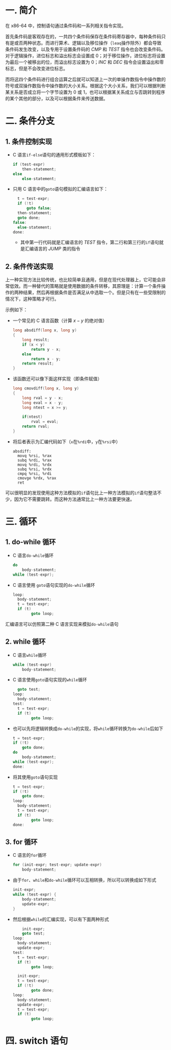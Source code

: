 # 一. 简介

在 x86-64 中，控制语句通过条件码和一系列相关指令实现。

首先条件码是客观存在的，一共四个条件码保存在条件码寄存器中，每种条件码只有是或否两种状态。而进行算术、逻辑以及移位操作（`leaq`操作除外）都会导致条件码发生改变，以及专用于设置条件码的 $CMP$ 和 $TEST$ 指令也会改变条件码。对于逻辑操作，进位标志和溢出标志会设置成 0；对于移位操作，进位标志将设置为最后一个被移出的位，而溢出标志设置为 0；$INC$ 和 $DEC$ 指令会设置溢出和零标志，但是不会改变进位标志。

而将这四个条件码进行组合运算之后就可以知道上一次的单操作数指令中操作数的符号或双操作数指令中操作数的大小关系。根据这个大小关系，我们可以根据判断某关系是否成立将一个字节设置为 0 或 1，也可以根据某关系成立与否跳转到程序的某个其他的部分，以及可以根据条件来传送数据。



# 二. 条件分支

## 1. 条件控制实现

- C 语言`if-else`语句的通用形式模板如下：

  ```c
  if (test-expr)
      then-statement;
  else
      else-statement;
  ```

- 只用 C 语言中的`goto`语句模拟的汇编语言如下：

  ```c
  	t = test-expr;
  	if (!t)
  	    goto false;
  	then-statement;
  	goto done;
  false:
  	else-statement;
  done:
  ```

  - 其中第一行代码就是汇编语言的 $TEST$ 指令，第二行和第三行的`if`语句就是汇编语言的 $JUMP$ 类的指令



## 2. 条件传送实现

上一种实现方法比较传统，也比较简单且通用，但是在现代处理器上，它可能会非常低效。而一种替代的策略就是使用数据的条件转移，其原理是：计算一个条件操作的两种结果，然后再根据条件是否满足从中选取一个。但是只有在一些受限制的情况下，这种策略才可行。

示例如下：

- 一个常见的 C 语言函数（计算 $x-y$ 的绝对值）

  ```c
  long absdiff(long x, long y)
  {
      long result;
      if (x < y)
          return y - x;
      else
          return x - y;
      return result;
  }
  ```

- 该函数还可以像下面这样实现（即条件赋值）

  ```c
  long cmovdiff(long x, long y)
  {
      long rval = y - x;
      long eval = x - y;
      long ntest = x >= y;
      
      if(ntest)
          rval = eval;
      return rval;
  }
  ```

- 将后者表示为汇编代码如下（`x`在`%rdi`中，`y`在`%rsi`中）

  ```assembly
  absdiff:
  	movq %rsi, %rax
  	subq %rdi, %rax
  	movq %rdi, %rdx
  	subq %rsi, %rdx
  	cmpq %rsi, %rdi
  	cmovge %rdx, %rax
  	ret
  ```

可以很明显的发现使用这种方法模拟的`if`语句比上一种方法模拟的`if`语句整洁不少，因为它不需要跳转。而这种方法通常比上一种方法要更快速。



# 三. 循环

## 1. do-while 循环

- C 语言`do-while`循环

  ```c
  do
      body-statement;
  while (test-expr);
  ```

- C 语言使用 `goto`语句实现的`do-while`循环

  ```c
  loop:
  	body-statement;
  	t = test-expr;
  	if (t)
          goto loop;
  ```

汇编语言可以仿照第二种 C 语言实现来模拟`do-while`语句



## 2. while 循环

- C 语言`while`循环

  ```c
  while (test-expr)
      body-statement;
  ```

- C 语言使用`goto`语句实现的`while`循环

  ```c
  	goto test;
  loop:
  	body-statement;
  test:
  	t = test-expr;
  	if (t)
          goto loop;
  ```

- 也可以先将逻辑转换成`do-while`的实现，将`while`循环转换为`do-while`后如下

  ```c
  t = test-expr;
  if (!t)
      goto done;
  do
      body-statement;
  while (test-expr);
  done:
  ```

- 将其使用`goto`语句实现

  ```c
  t = test-expr;
  if (!t)
      goto done;
  loop:
  	body-statement;
  	t = test-expr;
  	if (t)
          goto loop;
  done:
  ```



## 3. for 循环

- C 语言的`for`循环

  ```c
  for (init-expr; test-expr; update-expr)
      body-statement;
  ```

- 由于`for`、`while`和`do-while`循环可以互相转换，所以可以转换成如下形式

  ```c
  init-expr;
  while (test-expr) {
      body-statement;
      update-expr;
  }
  ```

- 然后根据`while`的汇编实现，可以有下面两种形式

  ```c
      init-expr;
      goto test;
  loop:
  	body-statement;
  	update-expr;
  test:
  	t = test-expr;
  	if (t)
          goto loop;
  ```

  ```c
  	init-expr;
  	t = test-expr;
  	if (!t)
          goto done;
  loop:
  	body-statement;
  	update-expr;
  	t = test-expr;
  	if (t)
          goto loop;
  ```



# 四. switch 语句